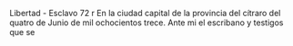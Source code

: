 Libertad - Esclavo
72 r En la ciudad capital de la provincia del cítraro del quatro de Junio de mil ochocientos trece.
Ante mi el escribano y testigos que se